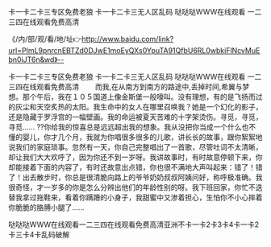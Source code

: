 卡一卡二卡三专区免费老狼
卡一卡二卡三无人区乱码
哒哒哒WWW在线观看
一二三四在线观看免费高清


《/内/部/观/看/地/址👉http://www.baidu.com/link?url=PImL9pnrcnEBTZd0DJwE1moEyQXs0YpuTA91QfbU6RL0wbkiFlNcvMuEbn0iJT6n&wd》--

卡一卡二卡三专区免费老狼
卡一卡二卡三无人区乱码
哒哒哒WWW在线观看
一二三四在线观看免费高清
　　而我,在从南方到南方的路途中,丢掉时间,希翼与梦想。那个午后，我在１０５国道上像金斯堡一般嚎叫。没有理想，有的是飞扬而过的灰尘和天空炙热的太阳。我生命中的女人在哪里召唤我？她是一个幻化的影子，还是隐藏于罗浮宫的一幅壁画。我的命运被夏天苦难的十字架烫伤。寻觅，寻觅，寻觅......
??你给我的惊喜总是远远超出我的想象。我从没把你当成一个什么也不懂的婴儿，你才几个月，我就为你唱很多很多的儿歌，讲长长的故事，跟你絮絮地说我们的家庭琐事。忽然有一天，你自己完整唱出了一首歌，尽管吐词不太清晰，却让我们大大欢呼了，因为你还不到一岁呀。我讲故事时，有时故意停顿下来，你却能接着下面的内容了，有时还故意出点错，你也很不满地大声叫起来：错了！错了！出去散步时，你总是很清脆向路上的爷爷奶奶叔叔阿姨问好，称呼极准确。我很奇怪，才一岁多的你是怎么分辨出他们的年龄性别的呀。我下班回家，你忙不迭替我拿过拖鞋来，看着你蹒跚的小身子，我甜蜜中又渗着担心，生怕你不小心摔着你脆脆的胳膊小腿了......





哒哒哒WWW在线观看一二三四在线观看免费高清亚洲不卡一卡2卡3卡4卡一卡2卡三卡4卡乱码破解
